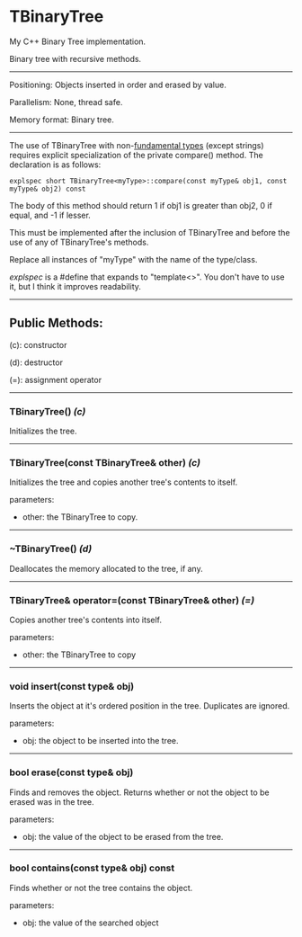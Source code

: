 # TBinaryTree

My C++ Binary Tree implementation.

Binary tree with recursive methods.

---

Positioning: Objects inserted in order and erased by value.

Parallelism: None, thread safe.

Memory format: Binary tree.

---

The use of TBinaryTree with non-[fundamental types](https://www.cplusplus.com/reference/type_traits/is_fundamental/) (except strings) requires explicit specialization of the private compare() method. The declaration is as follows:
```
explspec short TBinaryTree<myType>::compare(const myType& obj1, const myType& obj2) const
```
The body of this method should return 1 if obj1 is greater than obj2, 0 if equal, and -1 if lesser.

This must be implemented after the inclusion of TBinaryTree and before the use of any of TBinaryTree's methods.

Replace all instances of "myType" with the name of the type/class.

*explspec* is a #define that expands to "template<>". You don't have to use it, but I think it improves readability.

---

## Public Methods:

(c): constructor

(d): destructor

(=): assignment operator

---
### TBinaryTree() *(c)*

Initializes the tree.

---
### TBinaryTree(const TBinaryTree<type>& other) *(c)*

Initializes the tree and copies another tree's contents to itself.

parameters:
- other: the TBinaryTree to copy.

---
### ~TBinaryTree() *(d)*

Deallocates the memory allocated to the tree, if any.

---
### TBinaryTree<type>& operator=(const TBinaryTree<type>& other) *(=)*

Copies another tree's contents into itself.

parameters:
- other: the TBinaryTree to copy

---
### void insert(const type& obj)

Inserts the object at it's ordered position in the tree. Duplicates are ignored.

parameters:
- obj: the object to be inserted into the tree.

---
### bool erase(const type& obj)

Finds and removes the object. Returns whether or not the object to be erased was in the tree.

parameters:
- obj: the value of the object to be erased from the tree.

---
### bool contains(const type& obj) const

Finds whether or not the tree contains the object.

parameters:
- obj: the value of the searched object
